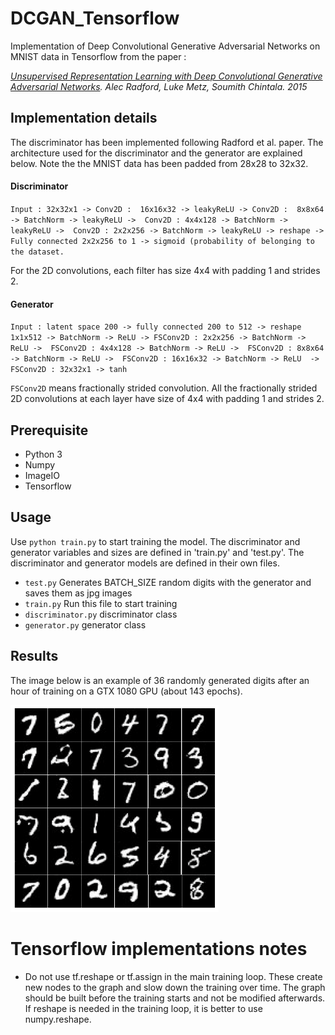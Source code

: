 # DCGAN_Tensorflow
Implementation of Deep Convolutional Generative Adversarial Networks on MNIST data in Tensorflow from the paper :

*[Unsupervised Representation Learning with Deep Convolutional Generative Adversarial Networks](https://arxiv.org/abs/1511.06434). Alec Radford, Luke Metz, Soumith Chintala. 2015*

## Implementation details

The discriminator has been implemented following Radford et al. paper.
The architecture used for the discriminator and the generator are explained below. Note the the MNIST data has been padded from 28x28 to 32x32. 

#### Discriminator
`Input : 32x32x1 -> Conv2D :  16x16x32 -> leakyReLU -> Conv2D :  8x8x64  -> BatchNorm -> leakyReLU ->  Conv2D : 4x4x128 -> BatchNorm -> leakyReLU ->  Conv2D : 2x2x256 -> BatchNorm -> leakyReLU -> reshape -> Fully connected 2x2x256 to 1 -> sigmoid (probability of belonging to the dataset.`

For the 2D convolutions, each filter has size 4x4 with padding 1 and strides 2.

#### Generator

`Input : latent space 200 -> fully connected 200 to 512 -> reshape 1x1x512 -> BatchNorm -> ReLU -> FSConv2D : 2x2x256 -> BatchNorm -> ReLU ->  FSConv2D : 4x4x128 -> BatchNorm -> ReLU ->  FSConv2D : 8x8x64 -> BatchNorm -> ReLU ->  FSConv2D : 16x16x32 -> BatchNorm -> ReLU  ->  FSConv2D : 32x32x1 -> tanh`

`FSConv2D` means fractionally strided convolution. All the fractionally strided 2D convolutions at each layer have size of 4x4 with padding 1 and strides 2.

## Prerequisite

* Python 3
* Numpy
* ImageIO
* Tensorflow

## Usage

Use `python train.py` to start training the model.
The discriminator and generator variables and sizes are defined in 'train.py' and 'test.py'. The discriminator and generator models are defined in their own files.

* `test.py` Generates BATCH_SIZE random digits with the generator and saves them as jpg images
* `train.py` Run this file to start training 
* `discriminator.py` discriminator class 
* `generator.py` generator class

## Results 
The image below is an example of 36 randomly generated digits after an hour of training on a GTX 1080 GPU (about 143 epochs). 

![](images/generated_digits_143_epochs.png)

# Tensorflow implementations notes
* Do not use tf.reshape or tf.assign in the main training loop. These create new nodes to the graph and slow down the training over time. The graph should be built before the training starts and not be modified afterwards. If reshape is needed in the training loop, it is better to use numpy.reshape.


